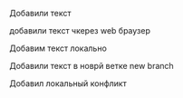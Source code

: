 Добавили текст

добавили текст чкерез web браузер

Добавим текст локально

Добавили текст в новрй ветке new branch

Добавил локальный конфликт 
